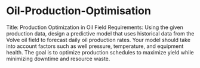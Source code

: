 # Oil-Production-Optimisation
Title:  Production Optimization in Oil Field
Requirements: 
    Using the given production data, design a predictive model that uses historical data from the Volve oil field to forecast daily oil production rates. 
    Your model should take into account factors such as well pressure, temperature, and equipment health. 
    The goal is to optimize production schedules to maximize yield while minimizing downtime and resource waste.
